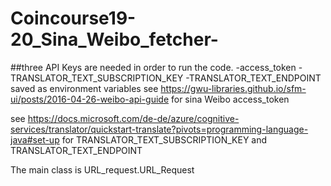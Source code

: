 # Coincourse19-20_Sina_Weibo_fetcher-

 ##three API Keys are needed in order to run the code.
     -access_token
     -TRANSLATOR_TEXT_SUBSCRIPTION_KEY
     -TRANSLATOR_TEXT_ENDPOINT
saved as environment variables
see https://gwu-libraries.github.io/sfm-ui/posts/2016-04-26-weibo-api-guide for sina Weibo access_token
        
see https://docs.microsoft.com/de-de/azure/cognitive-services/translator/quickstart-translate?pivots=programming-language-java#set-up for TRANSLATOR_TEXT_SUBSCRIPTION_KEY and TRANSLATOR_TEXT_ENDPOINT
      
      
The main class is URL_request.URL_Request
